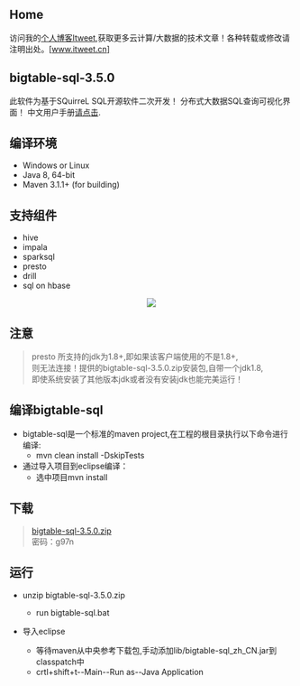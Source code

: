 ## Home
访问我的[个人博客Itweet](http://www.itweet.cn),获取更多云计算/大数据的技术文章！各种转载或修改请注明出处。[www.itweet.cn]

## bigtable-sql-3.5.0
 此软件为基于SQuirreL SQL开源软件二次开发！
 分布式大数据SQL查询可视化界面！
 中文用户手册[请点击](http://www.itweet.cn).

## 编译环境
* Windows or Linux
* Java 8, 64-bit
* Maven 3.1.1+ (for building)

## 支持组件
* hive
* impala
* sparksql
* presto
* drill
* sql on hbase

<div style="text-align:center;"><img src="https://github.com/itweet/bigtable-sql/blob/master/screenshots/bigtable-sql.png" style="vertical-align:middle;"/></div>

## 注意
   > presto 所支持的jdk为1.8+,即如果该客户端使用的不是1.8+,<br> 
   > 则无法连接！提供的bigtable-sql-3.5.0.zip安装包,自带一个jdk1.8,<br> 
   > 即使系统安装了其他版本jdk或者没有安装jdk也能完美运行！

## 编译bigtable-sql
* bigtable-sql是一个标准的maven project,在工程的根目录执行以下命令进行编译:
    - mvn clean install -DskipTests
* 通过导入项目到eclipse编译：
    - 选中项目mvn install

## 下载
   > [bigtable-sql-3.5.0.zip](http://pan.baidu.com/s/1jGH1Js6) <br> 
   > 密码：g97n 

## 运行
* unzip bigtable-sql-3.5.0.zip
    - run bigtable-sql.bat

* 导入eclipse
    - 等待maven从中央参考下载包,手动添加lib/bigtable-sql_zh_CN.jar到classpatch中
    - crtl+shift+t--Main--Run as--Java Application
